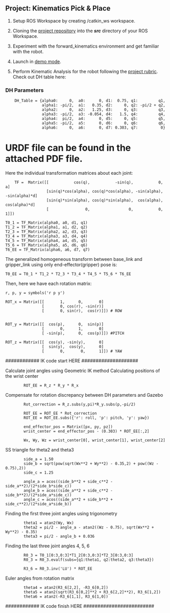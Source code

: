 ## Project: Kinematics Pick & Place

1. Setup ROS Workspace by creating /catkin_ws workspace.

2. Cloning the [project repository](https://github.com/udacity/RoboND-Kinematics-Project) into the ***src*** directory of your ROS Workspace.  

3. Experiment with the forward_kinematics environment and get familiar with the robot.

4. Launch in [demo mode](https://classroom.udacity.com/nanodegrees/nd209/parts/7b2fd2d7-e181-401e-977a-6158c77bf816/modules/8855de3f-2897-46c3-a805-628b5ecf045b/lessons/91d017b1-4493-4522-ad52-04a74a01094c/concepts/ae64bb91-e8c4-44c9-adbe-798e8f688193).

5. Perform Kinematic Analysis for the robot following the [project rubric](https://review.udacity.com/#!/rubrics/972/view).
Check out DH table here:

  ### DH Parameters
        DH_Table = {alpha0:     0,  a0:      0, d1:  0.75, q1:         q1,
                    alpha1: -pi/2,  a1:   0.35, d2:     0, q2: -pi/2 + q2,
                    alpha2:     0,  a2:   1.25, d3:     0, q3:         q3,
                    alpha3: -pi/2,  a3: -0.054, d4:   1.5, q4:         q4,
                    alpha4:  pi/2,  a4:      0, d5:     0, q5:         q5,
                    alpha5: -pi/2,  a5:      0, d6:     0, q6:         q6,
                    alpha6:     0,  a6:      0, d7: 0.303, q7:          0}

# URDF file can be found in the attached PDF file.

Here the individual transformation matrices about each joint:


        TF =  Matrix([[           cos(q),           -sin(q),           0,             a]
                      [sin(q)*cos(alpha), cos(q)*cos(alpha), -sin(alpha), -sin(alpha)*d]
                      [sin(q)*sin(alpha), cos(q)*sin(alpha),  cos(alpha),  cos(alpha)*d]
                      [                0,                 0,           0,             1]])

    T0_1 = TF_Matrix(alpha0, a0, d1, q1)
    T1_2 = TF_Matrix(alpha1, a1, d2, q2)
    T2_3 = TF_Matrix(alpha2, a2, d3, q3)
    T3_4 = TF_Matrix(alpha3, a3, d4, q4)
    T4_5 = TF_Matrix(alpha4, a4, d5, q5)
    T5_6 = TF_Matrix(alpha5, a5, d6, q6)
    T6_EE = TF_Matrix(alpha6, a6, d7, q7)

The generalized homogeneous transform between base_link and gripper_link using only end-effector(gripper) pose is:

    T0_EE = T0_1 * T1_2 * T2_3 * T3_4 * T4_5 * T5_6 * T6_EE



Then, here we have each rotation matrix:

    r, p, y = symbols('r p y')

    ROT_x = Matrix([[       1,      0,       0]
                    [       0, cos(r), -sin(r)]
                    [       0, sin(r),  cos(r)]]) # ROW


    ROT_y = Matrix([[  cos(p),      0,  sin(p)]
                    [       0,      1,       0]
                    [ -sin(p),      0,  cos(p)]]) #PITCH

    ROT_z = Matrix([[  cos(y), -sin(y),      0]
                    [  sin(y),  cos(y),      0]
                    [       0,       0,      1]]) # YAW
                   	
############    IK code start HERE   ####################

Calculate joint angles using Geometric IK method
 Calculating positions of the wrist center

            ROT_EE = R_z * R_y * R_x

 Compensate for rotation discrepancy between DH parameters and Gazebo
   
            Rot_correction = R_z.subs(y,pi)*R_y.subs(p,-pi/2)

            ROT_EE = ROT_EE * Rot_correction
            ROT_EE = ROT_EE.subs({'r': roll, 'p': pitch, 'y': yaw})

            end_effector_pos = Matrix([px, py, pz])
            wrist_center = end_effector_pos - (0.303) * ROT_EE[:,2]

            Wx, Wy, Wz = wrist_center[0], wrist_center[1], wrist_center[2]

SS triangle for theta2 and theta3
         
            side_a = 1.50
            side_b = sqrt(pow(sqrt(Wx**2 + Wy**2) - 0.35,2) + pow((Wz - 0.75),2))
            side_c = 1.25

            angle_a = acos((side_b**2 + side_c**2 - side_a**2)/(2*side_b*side_c))
            angle_b = acos((side_a**2 + side_c**2 - side_b**2)/(2*side_a*side_c))
            angle_c = acos((side_a**2 + side_b**2 + side_c**2)/(2*side_a*side_b))

Finding the first three joint angles using trigonometry

            theta1 = atan2(Wy, Wx)
            theta2 = pi/2 - angle_a - atan2((Wz - 0.75), sqrt(Wx**2 + Wy**2) - 0.35)
            theta3 = pi/2 - angle_b + 0.036

Finding the last three joint angles 4, 5, 6

            R0_3 = T0_1[0:3,0:3]*T1_2[0:3,0:3]*T2_3[0:3,0:3]
            R0_3 = R0_3.evalf(subs={q1:theta1, q2:theta2, q3:theta3})
           
            R3_6 = R0_3.inv('LU') * ROT_EE

Euler angles from rotation matrix

            theta4 = atan2(R3_6[2,2], -R3_6[0,2])
            theta5 = atan2(sqrt(R3_6[0,2]**2 + R3_6[2,2]**2), R3_6[1,2])
            theta6 = atan2(-R3_6[1,1], R3_6[1,0])
  
  ############   IK code finish HERE     #########################
